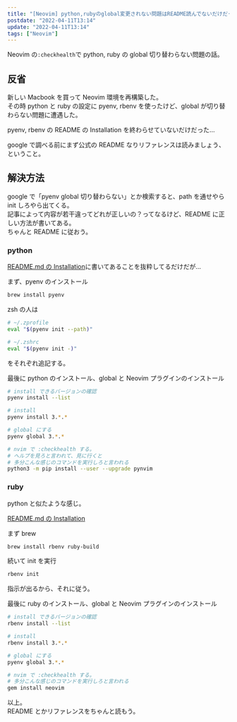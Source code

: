 ```yaml
---
title: "[Neovim] python,rubyのglobal変更されない問題はREADME読んでないだけだった件"
postdate: "2022-04-11T13:14"
update: "2022-04-11T13:14"
tags: ["Neovim"]
---
```


Neovim の`:checkhealth`で python, ruby の global 切り替わらない問題の話。

## 反省

新しい Macbook を買って Neovim 環境を再構築した。  
その時 python と ruby の設定に pyenv, rbenv を使ったけど、global が切り替わらない問題に遭遇した。

pyenv, rbenv の README の Installation を終わらせていないだけだった...

google で調べる前にまず公式の README なりリファレンスは読みましょう、ということ。

## 解決方法

google で「pyenv global 切り替わらない」とか検索すると、path を通せやら init しろやら出てくる。  
記事によって内容が若干違ってどれが正しいの？ってなるけど、README に正しい方法が書いてある。  
ちゃんと README に従おう。

### python

[README.md の Installation](https://github.com/pyenv/pyenv/blob/master/README.md#installation)に書いてあることを抜粋してるだけだが...

まず、pyenv のインストール

```sh
brew install pyenv
```

zsh の人は

```zsh
# ~/.zprofile
eval "$(pyenv init --path)"
```

```zsh
# ~/.zshrc
eval "$(pyenv init -)"
```

をそれぞれ追記する。

最後に python のインストール、global と Neovim プラグインのインストール

```sh
# install できるバージョンの確認
pyenv install --list

# install
pyenv install 3.*.*

# global にする
pyenv global 3.*.*

# nvim で :checkhealth する。
# ヘルプを見ろと言われて、見に行くと
# 多分こんな感じのコマンドを実行しろと言われる
python3 -m pip install --user --upgrade pynvim
```

### ruby

python と似たような感じ。

[README.md の Installation](https://github.com/rbenv/rbenv/blob/master/README.md#installation)

まず brew

```sh
brew install rbenv ruby-build
```

続いて init を実行

```sh
rbenv init
```

指示が出るから、それに従う。

最後に ruby のインストール、global と Neovim プラグインのインストール

```sh
# install できるバージョンの確認
rbenv install --list

# install
rbenv install 3.*.*

# global にする
pyenv global 3.*.*

# nvim で :checkhealth する。
# 多分こんな感じのコマンドを実行しろと言われる
gem install neovim
```

以上。  
README とかリファレンスをちゃんと読もう。

